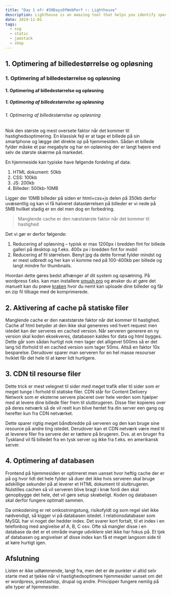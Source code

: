 ```yaml
---
title: "Day 1 of⚡️ #30DaysOfWebPerf ⚡️: Lighthouse"
description: Lighthouse is an amazing tool that helps you identify specific speed problems on your website.
date: 2019-11-01
tags:
  - ssg
  - static
  - jamstack
  - shop
---
```


<h2>1. Optimering af billedestørrelse og opløsning</h2>
<h3>1. Optimering af billedestørrelse og opløsning</h3>
<h4>1. Optimering af billedestørrelse og opløsning</h4>
<h5>1. Optimering af billedestørrelse og opløsning</h5>
<h6>1. Optimering af billedestørrelse og opløsning</h6>
<p>Nok den største og mest oversete faktor når det kommer til hastighedsoptimering. En klassisk fejl er at tage et billede på sin smartphone og lægge det direkte op på hjemmesiden. Sådan et billede fylder måske et par megabyte og har en opløsning der er langt højere end selv de største skærme på markedet.</p>
<p>En hjemmeside kan typiske have følgende fordeling af data:</p>
<ol>
<li>HTML dokument: 50kb</li>
<li>CSS: 100kb</li>
<li>JS: 200kb</li>
<li>Billeder: 500kb-10MB</li>
</ol>
<p>Ligger der 10MB billeder på siden er html+css+js delen på 350kb derfor uvæsentlig og kan vi få halveret datastørrelsen på billeder er vi nede på 5MB hvilket stadig er en del men dog en forbedring.</p>
<blockquote>

<p><span>Manglende cache er den næststørste faktor når det kommer til hastighed</span><span style="color: #5e5e5e;">&nbsp;</span></p>
</blockquote>
<p>Det vi gør er derfor følgende:<span>&nbsp;</span></p>
<ol>
<li>Reducering af opløsning – typisk er max 1200px i bredden fint for billede galleri på desktop og f.eks. 400x px i bredden fint for mobil</li>
<li>Reducering af fil størrelsen. Benyt jpg da dette format fylder mindst og er mest udbredt og her kan vi komme ned på 100-400kb per billede og langt mindre for thumbnails.</li>
</ol>
<p><span>Hvordan dette gøres bedst afhænger af dit system og opsætning. På wordpress f.eks. kan man installere&nbsp;</span><a href="https://premium.wpmudev.org/project/wp-smush-pro/">smush pro</a><span>&nbsp;og ønsker du at gøre det manuelt kan du prøve&nbsp;</span><a href="https://kraken.io/">kraken</a><span>&nbsp;hvor du nemt kan uploade dine billeder og får en zip fil tilbage med de komprimerede.</span></p>

<h2>2. Aktivering af cache på statiske filer</h2>
<p>Manglende cache er den næststørste faktor når det kommer til hastighed. Cache af html betyder at den ikke skal genereres ved hvert request men istedet kan der serveres en cached version. Når serveren generere en ny version skal koden eksekveres, databasen kaldes for data og html bygges. Dette går som sådan hurtigt nok men tager det alligevel 500ms så er det lang tid iforhold til en cached version som tager 50ms. Altså en faktor 10x besparelse. Derudover sparer man serveren for en hel masse resourser hviklet får det hele til at kører lidt hurtigere.<span style="color: #5e5e5e;">&nbsp;</span></p>

<h2>3. CDN til resourse filer</h2>
<p>Dette trick er mest velegnet til sider med meget trafik eller til sider som er meget tunge i forhold til statiske filer. CDN står for Content Delivery Network som er eksterne servere placeret over hele verden som hjælper med at levere dine billede filer frem til slutbrugeren. Disse filer kopieres over på deres netværk så de vil reelt kun blive hentet fra din server een gang og herefter kun fra CDN netværket.</p>
<p>Dette sparer rigtig meget båndbredde på serveren og den kan bruge sine resource på andre ting istedet. Derudover kan et CDN netværk være med til at leverere filer fra servere der er tættere på brugeren. Dvs. at en bruger fra Tyskland vil få billedet fra en tysk server og ikke fra f.eks. en amerikansk server.</p>

<h2>4. Optimering af databasen</h2>
<p>Frontend på hjemmesiden er optimeret men uanset hvor heftig cache der er på og hvor lidt det hele fylder så duer det ikke hvis serveren skal bruge adskillige sekunder på at leverer et HTML dokument til slutbrugeren. Nulstilles cachen så vil serveren blive bragt i knæ fordi den skal genopbygge det hele, det vil gøre setup skrøbeligt. Koden og databasen skal derfor fungere optimalt sammen.</p>
<p>Da omkodening er ret omkostningstung, risikofyldt og som regel slet ikke nødvendigt, så kigger vi på databasen istedet. I relationsdatabaser som MySQL har vi noget der hedder index. Det svarer kort fortalt, til et index i en telefonbog med angivelse af A, B, C osv. Ofte så mangler disse i en database da det er et område mange udviklere slet ikke har fokus på. Et tjek af databasen og angivelser af disse index kan få et meget langsom side til at køre hurtigt igen.</p>

<h2>Afslutning</h2>
<p>Listen er ikke udtømmende, langt fra, men det er de punkter vi altid selv starte med at tjekke når vi hastighedsoptimere hjemmesider uanset om det er wordpress, prestashop, drupal og andre. Principper fungere nemlig på alle typer af hjemmesider.</p>